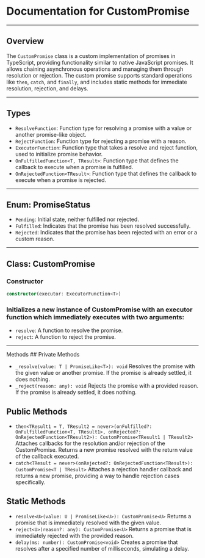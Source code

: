 # Documentation for CustomPromise
___
## Overview
The `CustomPromise` class is a custom implementation of promises in TypeScript, providing functionality similar to native JavaScript promises. It allows chaining asynchronous operations and managing them through resolution or rejection. The custom promise supports standard operations like `then`, `catch`, and `finally`, and includes static methods for immediate resolution, rejection, and delays.
___
## Types
+ `ResolveFunction`: Function type for resolving a promise with a value or another promise-like object.
+ `RejectFunction`: Function type for rejecting a promise with a reason.
+ `ExecutorFunction`: Function type that takes a resolve and reject function, used to initialize promise behavior.
+ `OnFulfilledFunction<T, TResult>`: Function type that defines the callback to execute when a promise is fulfilled.
+ `OnRejectedFunction<TResult>`: Function type that defines the callback to execute when a promise is rejected.
___
## Enum: PromiseStatus
+ `Pending`: Initial state, neither fulfilled nor rejected.
+ `Fulfilled`: Indicates that the promise has been resolved successfully.
+ `Rejected`: Indicates that the promise has been rejected with an error or a custom reason.
___
## Class: CustomPromise<T>
### Constructor
```ts
constructor(executor: ExecutorFunction<T>)
```
### Initializes a new instance of CustomPromise<T> with an executor function which immediately executes with two arguments:
+ `resolve`: A function to resolve the promise.
+ `reject`: A function to reject the promise.
___
 Methods
    ## Private Methods
+ `_resolve(value: T | PromiseLike<T>): void`
Resolves the promise with the given value or another promise. If the promise is already settled, it does nothing.
+ `_reject(reason: any): void`
Rejects the promise with a provided reason. If the promise is already settled, it does nothing.
## Public Methods
+ `then<TResult1 = T, TResult2 = never>(onFulfilled?: OnFulfilledFunction<T, TResult1>, onRejected?: OnRejectedFunction<TResult2>): CustomPromise<TResult1 | TResult2>`
Attaches callbacks for the resolution and/or rejection of the CustomPromise. Returns a new promise resolved with the return value of the callback executed.
+ `catch<TResult = never>(onRejected?: OnRejectedFunction<TResult>): CustomPromise<T | TResult>`
Attaches a rejection handler callback and returns a new promise, providing a way to handle rejection cases specifically.
## Static Methods
+ `resolve<U>(value: U | PromiseLike<U>): CustomPromise<U>`
Returns a promise that is immediately resolved with the given value.
+ `reject<U>(reason?: any): CustomPromise<U>`
Returns a promise that is immediately rejected with the provided reason.
+ `delay(ms: number): CustomPromise<void>`
Creates a promise that resolves after a specified number of milliseconds, simulating a delay.